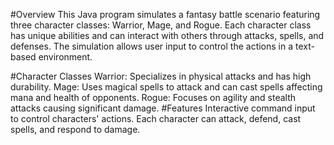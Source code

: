 #Overview
This Java program simulates a fantasy battle scenario featuring three character classes: Warrior, Mage, and Rogue. Each character class has unique abilities and can interact with others through attacks, spells, and defenses. The simulation allows user input to control the actions in a text-based environment.

#Character Classes
Warrior: Specializes in physical attacks and has high durability.
Mage: Uses magical spells to attack and can cast spells affecting mana and health of opponents.
Rogue: Focuses on agility and stealth attacks causing significant damage.
#Features
Interactive command input to control characters' actions.
Each character can attack, defend, cast spells, and respond to damage.
